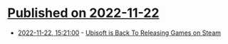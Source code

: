 # [Published on 2022-11-22](index.md)

* [2022-11-22, 15:21:00](https://games.slashdot.org/story/22/11/22/1448223/ubisoft-is-back-to-releasing-games-on-steam?utm_source=rss1.0mainlinkanon&utm_medium=feed) - [Ubisoft is Back To Releasing Games on Steam](https://games.slashdot.org/story/22/11/22/1448223/ubisoft-is-back-to-releasing-games-on-steam?utm_source=rss1.0mainlinkanon&utm_medium=feed)
